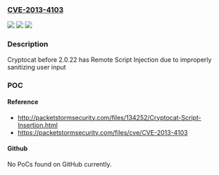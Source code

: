 ### [CVE-2013-4103](https://cve.mitre.org/cgi-bin/cvename.cgi?name=CVE-2013-4103)
![](https://img.shields.io/static/v1?label=Product&message=n%2Fa&color=blue)
![](https://img.shields.io/static/v1?label=Version&message=n%2Fa&color=blue)
![](https://img.shields.io/static/v1?label=Vulnerability&message=Remote%20Script%20Injection&color=brighgreen)

### Description

Cryptocat before 2.0.22 has Remote Script Injection due to improperly sanitizing user input

### POC

#### Reference
- http://packetstormsecurity.com/files/134252/Cryptocat-Script-Insertion.html
- https://packetstormsecurity.com/files/cve/CVE-2013-4103

#### Github
No PoCs found on GitHub currently.

